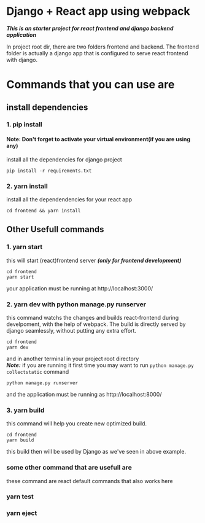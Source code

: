 # Django + React app using webpack
***This is an starter project for react frontend and django backend application***

In project root dir, there are two folders frontend and backend.
The frontend folder is actually a django app that is configured to serve react frontend with django.
# Commands that you can use are

## install dependencies

### 1. pip install
#### Note: Don't forget to activate your virtual environment(if you are using any)
install all the dependencies for django project
```
pip install -r requirements.txt
```


### 2. yarn install
install all the dependendencies for your react app 
```
cd frontend && yarn install
```

## Other Usefull commands
### 1. yarn start
this will start (react)frontend server ***(only for frontend development)***
```
cd frontend
yarn start
```
your application must be running at http://localhost:3000/

### 2. yarn dev with python manage.py runserver
this command watchs the changes and builds react-frontend during develpoment, with the help of webpack. The build is directly served by django seamlessly, without putting any extra effort.

```
cd frontend
yarn dev
```
and in another terminal in your project root directory\
***Note:*** if you are running it first time you may want to run ```python manage.py collectstatic``` command
```
python manage.py runserver
```



and the application must be running as http://localhost:8000/

### 3. yarn build
this command will help you create new optimized build.
```
cd frontend
yarn build
```
this build then will be used by Django as we've seen in above example.

### some other command that are usefull are 
these command are react default commands that also works here
### yarn test
### yarn eject
